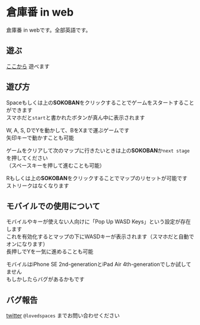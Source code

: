 # 倉庫番 in web
倉庫番 in webです。全部英語です。

## 遊ぶ
[ここから](https://l0v3.fyi/sokoban) 遊べます

## 遊び方
Spaceもしくは上の**SOKOBAN**をクリックすることでゲームをスタートすることができます  
スマホだと`start`と書かれたボタンが真ん中に表示されます  

W, A, S, DでYを動かして、BをXまで運ぶゲームです  
矢印キーで動かすことも可能  
  
ゲームをクリアして次のマップに行きたいときは上の**SOKOBAN**か`next stage`を押してください  
（スペースキーを押して進むことも可能）  
  
Rもしくは上の**SOKOBAN**をクリックすることでマップのリセットが可能です  
ストリークはなくなります

## モバイルでの使用について
モバイルやキーが使えない人向けに「Pop Up WASD Keys」という設定が存在します  
これを有効化するとマップの下にWASDキーが表示されます（スマホだと自動でオンになります）  
長押しでYを一気に進めることも可能
  
モバイルはiPhone SE 2nd-generationとiPad Air 4th-generationでしか試してません  
もしかしたらバグがあるかもです

## バグ報告
[twitter](https://twitter.com/lovedspaces) `@lovedspaces` までお問い合わせください
